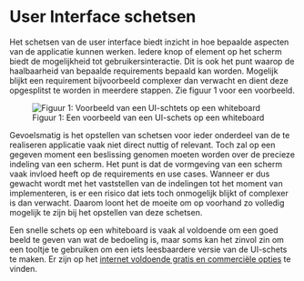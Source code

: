 User Interface schetsen
===

Het schetsen van de user interface biedt inzicht in hoe bepaalde aspecten van de applicatie
kunnen werken. Iedere knop of element op het scherm biedt de mogelijkheid tot  gebruikersinteractie. Dit is ook het punt waarop de haalbaarheid van bepaalde requirements bepaald kan worden. Mogelijk blijkt een requirement bijvoorbeeld complexer dan verwacht en dient deze opgesplitst te worden in meerdere stappen. Zie figuur 1 voor een voorbeeld.

<figure>
    <img src="{{ site.baseurl }}/img/ui-schets.png" alt="Figuur 1: Voorbeeld van een UI-schtets op een whiteboard">
    <figcaption>Figuur 1: Een voorbeeld van een UI-schets op een whiteboard</figcaption>
</figure>

Gevoelsmatig is het opstellen van schetsen voor ieder onderdeel van de te realiseren applicatie
vaak niet direct nuttig of relevant. Toch zal op een gegeven moment een beslissing genomen
moeten worden over de precieze indeling van een scherm. Het punt is dat de vormgeving van
een scherm vaak invloed heeft op de requirements en use cases. Wanneer er dus gewacht wordt met het vaststellen van de indelingen tot het moment van implementeren, is er een risico dat
iets toch onmogelijk blijkt of complexer is dan verwacht. Daarom loont het de moeite om op
voorhand zo volledig mogelijk te zijn bij het opstellen van deze schetsen. 

Een snelle schets op een whiteboard is vaak al voldoende om een goed beeld te geven van wat de bedoeling is, maar soms kan het zinvol zin om een tooltje te gebruiken om een iets leesbaardere versie van de UI-schets te maken. Er zijn op het [internet voldoende gratis en commerciële opties](https://blog.capterra.com/free-and-open-source-wireframe-tools/) te vinden.